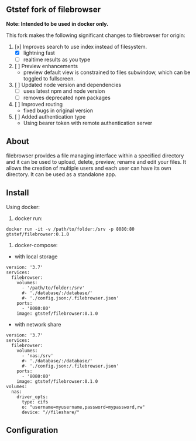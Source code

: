 ## Gtstef fork of filebrowser

**Note: Intended to be used in docker only.**

This fork makes the following significant changes to filebrowser for origin:

 1. [x] Improves search to use index instead of filesystem.
    - [x] lightning fast
    - [ ] realtime results as you type
 1. [ ] Preview enhancements
    - preview default view is constrained to files subwindow,
    which can be toggled to fullscreen.
 1. [ ] Updated node version and dependencies
    - [ ] uses latest npm and node version
    - [ ] removes deprecated npm packages
 1. [ ] Improved routing
    - fixed bugs in original version
 1. [ ] Added authentication type
    - Using bearer token with remote authentication server

## About

filebrowser provides a file managing interface within a specified directory and it can be used to upload, delete, preview, rename and edit your files. It allows the creation of multiple users and each user can have its own directory. It can be used as a standalone app.

## Install

Using docker:

1. docker run:

```
docker run -it -v /path/to/folder:/srv -p 8080:80 gtstef/filebrowser:0.1.0
```

1. docker-compose:

  - with local storage

```
version: '3.7'
services:
  filebrowser:
    volumes:
      - '/path/to/folder:/srv'
      #- './database/:/database/'
      #- './config.json:/.filebrowser.json'
    ports:
      - '8080:80'
    image: gtstef/filebrowser:0.1.0
```

  - with network share

```
version: '3.7'
services:
  filebrowser:
    volumes:
      - 'nas:/srv'
      #- './database/:/database/'
      #- './config.json:/.filebrowser.json'
    ports:
      - '8080:80'
    image: gtstef/filebrowser:0.1.0
volumes:
  nas:
    driver_opts:
      type: cifs
      o: "username=myusername,password=mypassword,rw"
      device: "//fileshare/"
```

## Configuration

